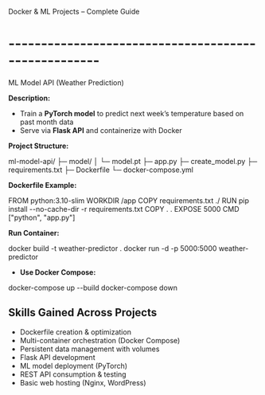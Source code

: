 Docker & ML Projects – Complete Guide
# ----------------------------------------------------

ML Model API (Weather Prediction)

**Description:**

* Train a **PyTorch model** to predict next week’s temperature based on past month data
* Serve via **Flask API** and containerize with Docker

**Project Structure:**

ml-model-api/
├─ model/
│   └─ model.pt
├─ app.py
├─ create_model.py
├─ requirements.txt
├─ Dockerfile
└─ docker-compose.yml

**Dockerfile Example:**

FROM python:3.10-slim
WORKDIR /app
COPY requirements.txt ./
RUN pip install --no-cache-dir -r requirements.txt
COPY . .
EXPOSE 5000
CMD ["python", "app.py"]

**Run Container:**

docker build -t weather-predictor .
docker run -d -p 5000:5000 weather-predictor

* **Use Docker Compose:**

docker-compose up --build
docker-compose down

## **Skills Gained Across Projects**

* Dockerfile creation & optimization
* Multi-container orchestration (Docker Compose)
* Persistent data management with volumes
* Flask API development
* ML model deployment (PyTorch)
* REST API consumption & testing
* Basic web hosting (Nginx, WordPress)
